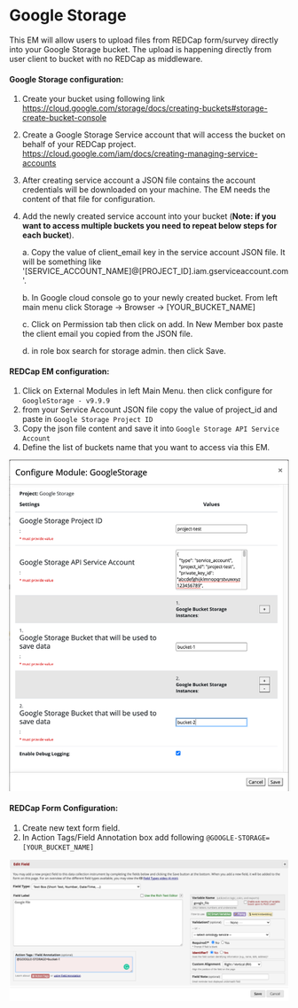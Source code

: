 # Google Storage
This EM will allow users to upload files from REDCap form/survey directly into your Google Storage bucket. The upload is 
happening directly from user client to bucket with no REDCap as middleware. 

#### Google Storage configuration:
1. Create your bucket using following link https://cloud.google.com/storage/docs/creating-buckets#storage-create-bucket-console
2. Create a Google Storage Service account that will access the bucket on behalf of your REDCap project. https://cloud.google.com/iam/docs/creating-managing-service-accounts
3. After creating service account a JSON file contains the account credentials will be downloaded on your machine. The EM needs the content of that file for configuration. 
4. Add the newly created service account into your bucket (**Note: if you want to access multiple buckets you need to repeat below steps for each bucket**). 

    a. Copy the value of client_email key in the service account JSON file. It will be something like '[SERVICE_ACCOUNT_NAME]@[PROJECT_ID].iam.gserviceaccount.com'. 
    
    b. In Google cloud console go to your newly created bucket. From left main menu click Storage -> Browser -> [YOUR_BUCKET_NAME]
    
    c. Click on Permission tab then click on add. In New Member box paste the client email you copied from the JSON file. 
    
    d. in role box search for storage admin. then click Save. 
    
#### REDCap EM configuration:
1. Click on External Modules in left Main Menu. then click configure for `GoogleStorage - v9.9.9`
2. from your Service Account JSON file copy the value of project_id and paste in `Google Storage Project ID`
3. Copy the json file content and save it into `Google Storage API Service Account`
4. Define the list of buckets name that you want to access via this EM.

![Alt text](assets/images/redcap-em-config.png?raw=true "REDCap EM Config" )

#### REDCap Form Configuration:
1. Create new text form field. 
2. In Action Tags/Field Annotation box add following `@GOOGLE-STORAGE=[YOUR_BUCKET_NAME]`

![Alt text](assets/images/redcap-field-config.png?raw=true "REDCap Field Config")
